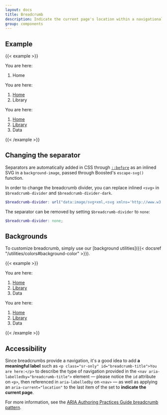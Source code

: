 ```yaml
---
layout: docs
title: Breadcrumb
description: Indicate the current page's location within a navigational hierarchy that automatically adds separators via CSS.
group: components
---
```


## Example

{{< example >}}
<nav role="navigation" aria-labelledby="breadcrumb-intro">
  <p class="sr-only" id="breadcrumb-intro">You are here:</p>
  <ol class="breadcrumb">
    <li class="breadcrumb-item active" aria-current="location">Home</li>
  </ol>
</nav>

<nav role="navigation" aria-labelledby="breadcrumb-intro-2">
  <p class="sr-only" id="breadcrumb-intro-2">You are here:</p>
  <ol class="breadcrumb">
    <li class="breadcrumb-item"><a href="#">Home</a></li>
    <li class="breadcrumb-item active" aria-current="location">Library</li>
  </ol>
</nav>

<nav role="navigation" aria-labelledby="breadcrumb-intro-3">
  <p class="sr-only" id="breadcrumb-intro-3">You are here:</p>
  <ol class="breadcrumb">
    <li class="breadcrumb-item"><a href="#">Home</a></li>
    <li class="breadcrumb-item"><a href="#">Library</a></li>
    <li class="breadcrumb-item active" aria-current="location">Data</li>
  </ol>
</nav>
{{< /example >}}

## Changing the separator

<!-- Boosted mod -->

Separators are automatically added in CSS through [`::before`](https://developer.mozilla.org/en-US/docs/Web/CSS/::before) as an inlined SVG in a `background-image`, passed through Boosted's `escape-svg()` function.

In order to change the breadcrumb divider, you can replace inlined `<svg>` in `$breadcrumb-divider` and `$breadcrumb-divider-dark`.

```scss
$breadcrumb-divider: url("data:image/svg+xml,<svg xmlns='http://www.w3.org/2000/svg' viewBox='0 0 9 14'><path d='M9 2L7 0 0 7l7 7 2-2-5-5 5-5z'/></svg>");
```

The separator can be removed by setting `$breadcrumb-divider` to `none`:

```scss
$breadcrumb-divider: none;
```

<!-- Boosted mod -->

## Backgrounds

To customize breadcrumb, simply use our [background utilities]({{< docsref "/utilities/colors#background-color" >}}).

{{< example >}}
<nav role="navigation" aria-labelledby="breadcrumb-intro-4">
  <p class="sr-only" id="breadcrumb-intro-4">You are here:</p>
  <ol class="breadcrumb bg-dark pl-3">
    <li class="breadcrumb-item"><a href="#">Home</a></li>
    <li class="breadcrumb-item"><a href="#">Library</a></li>
    <li class="breadcrumb-item active" aria-current="location">Data</li>
  </ol>
</nav>

<nav role="navigation" aria-labelledby="breadcrumb-intro-5">
  <p class="sr-only" id="breadcrumb-intro-5">You are here:</p>
  <ol class="breadcrumb bg-success pl-3">
    <li class="breadcrumb-item"><a href="#">Home</a></li>
    <li class="breadcrumb-item"><a href="#">Library</a></li>
    <li class="breadcrumb-item active" aria-current="location">Data</li>
  </ol>
</nav>
{{< /example >}}

## Accessibility

Since breadcrumbs provide a navigation, it's a good idea to add **a meaningful label** such as `<p class="sr-only" id="breadcrumb-title">You are here:</p>` to describe the type of navigation provided in the `<nav aria-labelledby="breadcrumb-title">` element 
— please notice the `id` attribute on `<p>`, then referenced in `aria-labelledby` on `<nav>` — as well as applying an `aria-current="location"` to the last item of the set to **indicate the current page**.

For more information, see the [ARIA Authoring Practices Guide breadcrumb pattern](https://www.w3.org/WAI/ARIA/apg/patterns/breadcrumb/).
